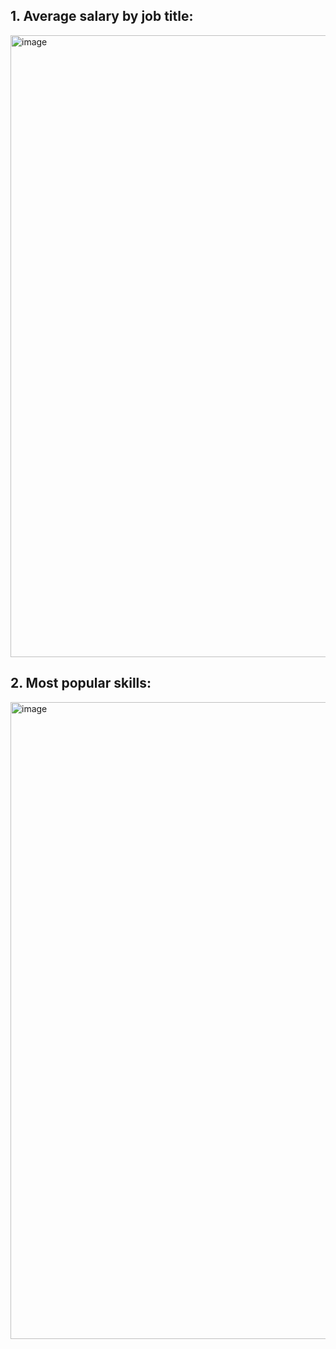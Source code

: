 <h2>1. Average salary by job title:</h2>
<img width="995" alt="image" src="https://github.com/scry-monsters/job_market_analysis/assets/43356852/ce8b483d-1c57-410c-8330-e3515180c43d">

<h2>2. Most popular skills:</h2>
   <img width="1019" alt="image" src="https://github.com/scry-monsters/job_market_analysis/assets/43356852/162acaf9-379c-4a1e-a4ab-5bf30e1fa6d2">
 
